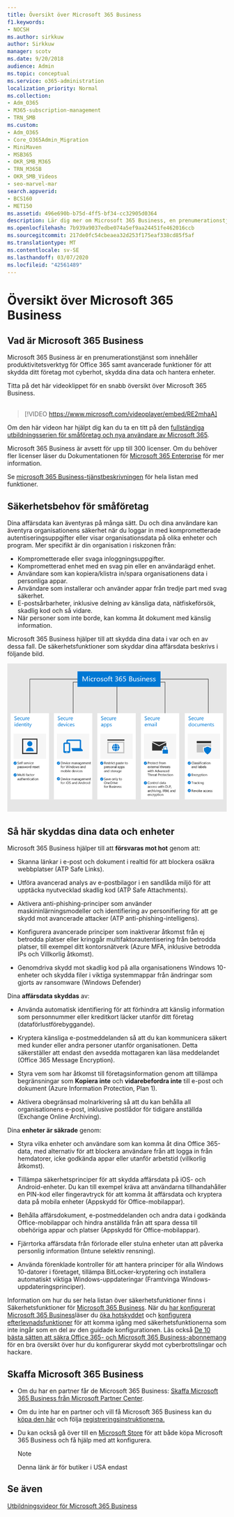 ```yaml
---
title: Översikt över Microsoft 365 Business
f1.keywords:
- NOCSH
ms.author: sirkkuw
author: Sirkkuw
manager: scotv
ms.date: 9/20/2018
audience: Admin
ms.topic: conceptual
ms.service: o365-administration
localization_priority: Normal
ms.collection:
- Adm_O365
- M365-subscription-management
- TRN_SMB
ms.custom:
- Adm_O365
- Core_O365Admin_Migration
- MiniMaven
- MSB365
- OKR_SMB_M365
- TRN_M365B
- OKR_SMB_Videos
- seo-marvel-mar
search.appverid:
- BCS160
- MET150
ms.assetid: 496e690b-b75d-4ff5-bf34-cc32905d0364
description: Lär dig mer om Microsoft 365 Business, en prenumerationstjänst som inkluderar Office 365 plus avancerat skydd för ditt företag mot cyberhot.
ms.openlocfilehash: 7b939a9037edbe074a5ef9aa24451fe462016ccb
ms.sourcegitcommit: 217de0fc54cbeaea32d253f175eaf338cd85f5af
ms.translationtype: MT
ms.contentlocale: sv-SE
ms.lasthandoff: 03/07/2020
ms.locfileid: "42561489"
---
```

# <a name="overview-of-microsoft-365-business"></a>Översikt över Microsoft 365 Business

## <a name="what-is-microsoft-365-business"></a>Vad är Microsoft 365 Business

Microsoft 365 Business är en prenumerationstjänst som innehåller produktivitetsverktyg för Office 365 samt avancerade funktioner för att skydda ditt företag mot cyberhot, skydda dina data och hantera enheter.

Titta på det här videoklippet för en snabb översikt över Microsoft 365 Business.<br><br>

> [!VIDEO https://www.microsoft.com/videoplayer/embed/RE2mhaA] 
  
Om den här videon har hjälpt dig kan du ta en titt på den [fullständiga utbildningsserien för småföretag och nya användare av Microsoft 365](https://support.office.com/article/6ab4bbcd-79cf-4000-a0bd-d42ce4d12816). 

Microsoft 365 Business är avsett för upp till 300 licenser. Om du behöver fler licenser läser du Dokumentationen för [Microsoft 365 Enterprise](https://go.microsoft.com/fwlink/p/?linkid=860986) för mer information.

Se [microsoft 365 Business-tjänstbeskrivningen](https://docs.microsoft.com/office365/servicedescriptions/microsoft-365-service-descriptions/microsoft-365-business-service-description) för hela listan med funktioner.
  
## <a name="small-business-security-needs"></a>Säkerhetsbehov för småföretag

Dina affärsdata kan äventyras på många sätt. Du och dina användare kan äventyra organisationens säkerhet när du loggar in med komprometterade autentiseringsuppgifter eller visar organisationsdata på olika enheter och program. Mer specifikt är din organisation i riskzonen från:

- Komprometterade eller svaga inloggningsuppgifter.
- Komprometterad enhet med en svag pin eller en användarägd enhet.
- Användare som kan kopiera/klistra in/spara organisationens data i personliga appar.
- Användare som installerar och använder appar från tredje part med svag säkerhet.
- E-postsårbarheter, inklusive delning av känsliga data, nätfiskeförsök, skadlig kod och så vidare.
- När personer som inte borde, kan komma åt dokument med känslig information.

Microsoft 365 Business hjälper till att skydda dina data i var och en av dessa fall. De säkerhetsfunktioner som skyddar dina affärsdata beskrivs i följande bild.

![En siffra som visar hur M365B skyddar ditt företag.](../media/m365businessvalueadd.png)

## <a name="how-your-data-and-devices-are-protected"></a>Så här skyddas dina data och enheter

Microsoft 365 Business hjälper till att **försvaras mot hot** genom att:

- Skanna länkar i e-post och dokument i realtid för att blockera osäkra webbplatser (ATP Safe Links).

- Utföra avancerad analys av e-postbilagor i en sandlåda miljö för att upptäcka nyutvecklad skadlig kod (ATP Safe Attachments). 

- Aktivera anti-phishing-principer som använder maskininlärningsmodeller och identifiering av personifiering för att ge skydd mot avancerade attacker (ATP anti-phishing-intelligens). 

- Konfigurera avancerade principer som inaktiverar åtkomst från ej betrodda platser eller kringgår multifaktorautentisering från betrodda platser, till exempel ditt kontorsnätverk (Azure MFA, inklusive betrodda IPs och Villkorlig åtkomst). 

- Genomdriva skydd mot skadlig kod på alla organisationens Windows 10-enheter och skydda filer i viktiga systemmappar från ändringar som gjorts av ransomware (Windows Defender)

Dina **affärsdata skyddas** av:

- Använda automatisk identifiering för att förhindra att känslig information som personnummer eller kreditkort läcker utanför ditt företag (dataförlustförebyggande). 

- Kryptera känsliga e-postmeddelanden så att du kan kommunicera säkert med kunder eller andra personer utanför organisationen. Detta säkerställer att endast den avsedda mottagaren kan läsa meddelandet (Office 365 Message Encryption).

- Styra vem som har åtkomst till företagsinformation genom att tillämpa begränsningar som **Kopiera inte** och **vidarebefordra inte** till e-post och dokument (Azure Information Protection, Plan 1).

- Aktivera obegränsad molnarkivering så att du kan behålla all organisationens e-post, inklusive postlådor för tidigare anställda (Exchange Online Archiving).

Dina **enheter är säkrade** genom:

- Styra vilka enheter och användare som kan komma åt dina Office 365-data, med alternativ för att blockera användare från att logga in från hemdatorer, icke godkända appar eller utanför arbetstid (villkorlig åtkomst).

- Tillämpa säkerhetsprinciper för att skydda affärsdata på iOS- och Android-enheter. Du kan till exempel kräva att användarna tillhandahåller en PIN-kod eller fingeravtryck för att komma åt affärsdata och kryptera data på mobila enheter (Appskydd för Office-mobilappar).

- Behålla affärsdokument, e-postmeddelanden och andra data i godkända Office-mobilappar och hindra anställda från att spara dessa till obehöriga appar och platser (Appskydd för Office-mobilappar).

- Fjärrtorka affärsdata från förlorade eller stulna enheter utan att påverka personlig information (Intune selektiv rensning).

- Använda förenklade kontroller för att hantera principer för alla Windows 10-datorer i företaget, tillämpa BitLocker-kryptering och installera automatiskt viktiga Windows-uppdateringar (Framtvinga Windows-uppdateringsprinciper).

Information om hur du ser hela listan över säkerhetsfunktioner finns i Säkerhetsfunktioner för [Microsoft 365 Business](security-features.md). När du [har konfigurerat Microsoft 365 Business](set-up.md)läser du [öka hotskyddet](increase-threat-protection.md) och [konfigurera efterlevnadsfunktioner](set-up-compliance.md) för att komma igång med säkerhetsfunktionerna som inte ingår som en del av den guidade konfigurationen. Läs också [De 10 bästa sätten att säkra Office 365- och Microsoft 365 Business-abonnemang](https://docs.microsoft.com/office365/admin/security-and-compliance/secure-your-business-data) för en bra översikt över hur du konfigurerar skydd mot cyberbrottslingar och hackare.

## <a name="get-microsoft-365-business"></a>Skaffa Microsoft 365 Business

- Om du har en partner får de Microsoft 365 Business: [Skaffa Microsoft 365 Business från Microsoft Partner Center](get-microsoft-365-business.md#get-microsoft-365-business-from-microsoft-partner-center).

- Om du inte har en partner och vill få Microsoft 365 Business kan du [köpa den här](https://www.microsoft.com/microsoft-365/business) och följa [registreringsinstruktionerna.](sign-up.md)

- Du kan också gå över till en [Microsoft Store](https://www.microsoft.com/en-us/store/locations/find-a-store?icid=gm_fy18_hol_bopis_feature3&CustomerIntent=Consumer) för att både köpa Microsoft 365 Business och få hjälp med att konfigurera.

    > [!NOTE]
    > Denna länk är för butiker i USA endast

## <a name="see-also"></a>Se även

[Utbildningsvideor för Microsoft 365 Business](https://support.office.com/article/6ab4bbcd-79cf-4000-a0bd-d42ce4d12816)
